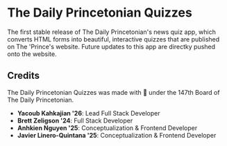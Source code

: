 # The Daily Princetonian Quizzes

The first stable release of The Daily Princetonian's news quiz app, which converts HTML forms into beautiful, interactive quizzes that are published on The 'Prince's website. Future updates to this app are directky pushed onto the website.

## Credits
The Daily Princetonian Quizzes was made with 🧡 under the 147th Board of The Daily Princetonian.
- **Yacoub Kahkajian '26**: Lead Full Stack Developer
- **Brett Zeligson '24**: Full Stack Developer
- **Anhkien Nguyen '25**: Conceptualization & Frontend Developer
- **Javier Linero-Quintana '25**: Conceptualization & Frontend Developer
